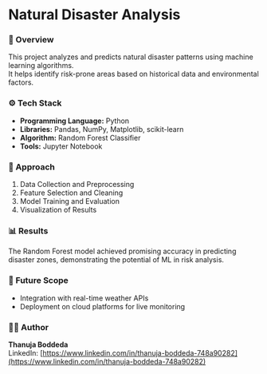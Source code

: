 #  Natural Disaster Analysis

### 📘 Overview
This project analyzes and predicts natural disaster patterns using machine learning algorithms.  
It helps identify risk-prone areas based on historical data and environmental factors.

### ⚙️ Tech Stack
- **Programming Language:** Python  
- **Libraries:** Pandas, NumPy, Matplotlib, scikit-learn  
- **Algorithm:** Random Forest Classifier  
- **Tools:** Jupyter Notebook  

### 🧠 Approach
1. Data Collection and Preprocessing  
2. Feature Selection and Cleaning  
3. Model Training and Evaluation  
4. Visualization of Results  

### 📊 Results
The Random Forest model achieved promising accuracy in predicting disaster zones, demonstrating the potential of ML in risk analysis.

### 🚀 Future Scope
- Integration with real-time weather APIs  
- Deployment on cloud platforms for live monitoring  

### 👩‍💻 Author
**Thanuja Boddeda**  
LinkedIn: [https://www.linkedin.com/in/thanuja-boddeda-748a90282](https://www.linkedin.com/in/thanuja-boddeda-748a90282)


